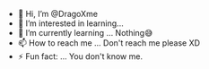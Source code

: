 - 👋 Hi, I’m @DragoXme
- 👀 I’m interested in learning...
- 🌱 I’m currently learning ... Nothing😅
- 📫 How to reach me ... Don't reach me please XD
- ⚡ Fun fact: ... You don't know me.

